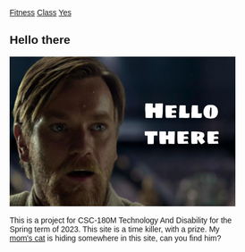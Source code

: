 <html>
<html lang="en">
<head>
<title>My website</title>
<meta charset="utf-8">
<meta name="viewport" content="width=device-width, initial-scale=1">
<style>
* {
  box-sizing: border-box;
  font-family: Arial, Helvetica, sans-serif;
}

body {
  margin: 0;
  font-family: Arial, Helvetica, sans-serif;
}

/* Style the top navigation bar */
.topnav {
  overflow: hidden;
  background-color: #333;
}

/* Style the topnav links */
.topnav a {
  float: left;
  display: block;
  color: #f2f2f2;
  text-align: center;
  padding: 14px 16px;
  text-decoration: none;
}

/* Change color on hover */
.topnav a:hover {
  background-color: #ddd;
  color: black;
}

/* Style the content */
.content {
  background-color: #ddd;
  padding: 10px;
  height: 2000px; /* Should be removed. Only for demonstration */
}

/* Style the footer */
.footer {
  background-color: #f1f1f1;
  padding: 10px;
}
</style>
</head>
<body>

<div class="topnav">
  <a href="Fitness">Fitness</a>
  <a href="#">Class</a>
  <a href="#">Yes</a>
</div>

<div class="content">
  <h2>Hello there</h2>
  <p><img src="images/Screenshot 2023-05-23 at 15-04-56 hello there - Google Search.png" alt="Hello there"></p>
  <p>This is a project for CSC-180M Technology And Disability for the Spring term of 2023. This site is a time killer, with a prize. My <a href="images/huh.png">mom's cat</a> is hiding somewhere in this site, can you find him? <!--First person to find him wins $20.--> <!-- it's something --></p>
</div>

</body>
</html>


